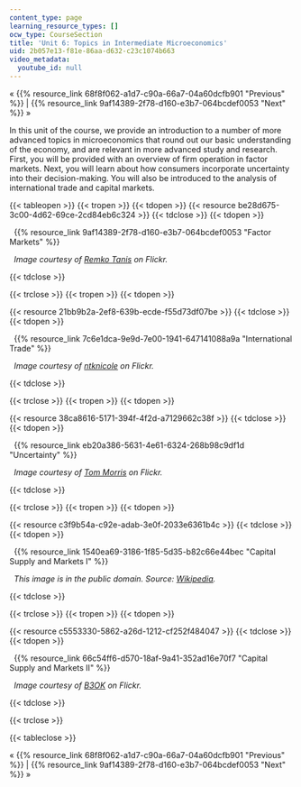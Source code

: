 ```yaml
---
content_type: page
learning_resource_types: []
ocw_type: CourseSection
title: 'Unit 6: Topics in Intermediate Microeconomics'
uid: 2b057e13-f81e-86aa-d632-c23c1074b663
video_metadata:
  youtube_id: null
---
```


« {{% resource_link 68f8f062-a1d7-c90a-66a7-04a60dcfb901 "Previous" %}} | {{% resource_link 9af14389-2f78-d160-e3b7-064bcdef0053 "Next" %}} »

In this unit of the course, we provide an introduction to a number of more advanced topics in microeconomics that round out our basic understanding of the economy, and are relevant in more advanced study and research. First, you will be provided with an overview of firm operation in factor markets. Next, you will learn about how consumers incorporate uncertainty into their decision-making. You will also be introduced to the analysis of international trade and capital markets.

{{< tableopen >}}
{{< tropen >}}
{{< tdopen >}}
{{< resource be28d675-3c00-4d62-69ce-2cd84eb6c324 >}}
{{< tdclose >}}
{{< tdopen >}}


  {{% resource_link 9af14389-2f78-d160-e3b7-064bcdef0053 "Factor Markets" %}}

  _Image courtesy of [Remko Tanis](http://www.flickr.com/photos/remkotanis/4094323478/in/photostream/) on Flickr._


{{< tdclose >}}

{{< trclose >}}
{{< tropen >}}
{{< tdopen >}}
  
{{< resource 21bb9b2a-2ef8-639b-ecde-f55d73df07be >}}
{{< tdclose >}}
{{< tdopen >}}


  {{% resource_link 7c6e1dca-9e9d-7e00-1941-647141088a9a "International Trade" %}}

  _Image courtesy of [ntknicole](http://www.flickr.com/photos/ntknicole/2509289031/) on Flickr._


{{< tdclose >}}

{{< trclose >}}
{{< tropen >}}
{{< tdopen >}}
  
{{< resource 38ca8616-5171-394f-4f2d-a7129662c38f >}}
{{< tdclose >}}
{{< tdopen >}}


  {{% resource_link eb20a386-5631-4e61-6324-268b98c9df1d "Uncertainty" %}}

  _Image courtesy of [Tom Morris](http://www.flickr.com/photos/tommorris/241508717/) on Flickr._


{{< tdclose >}}

{{< trclose >}}
{{< tropen >}}
{{< tdopen >}}
  
{{< resource c3f9b54a-c92e-adab-3e0f-2033e6361b4c >}}
{{< tdclose >}}
{{< tdopen >}}


  {{% resource_link 1540ea69-3186-1f85-5d35-b82c66e44bec "Capital Supply and Markets I" %}}

  _This image is in the public domain. Source: [Wikipedia](http://en.wikipedia.org/wiki/File:US_Inflation.png)._


{{< tdclose >}}

{{< trclose >}}
{{< tropen >}}
{{< tdopen >}}
  
{{< resource c5553330-5862-a26d-1212-cf252f484047 >}}
{{< tdclose >}}
{{< tdopen >}}


  {{% resource_link 66c54ff6-d570-18af-9a41-352ad16e70f7 "Capital Supply and Markets II" %}}

  _Image courtesy of [B3OK](http://www.flickr.com/photos/b3ok/2920350568/in/photostream/) on Flickr._


{{< tdclose >}}

{{< trclose >}}

{{< tableclose >}}

« {{% resource_link 68f8f062-a1d7-c90a-66a7-04a60dcfb901 "Previous" %}} | {{% resource_link 9af14389-2f78-d160-e3b7-064bcdef0053 "Next" %}} »